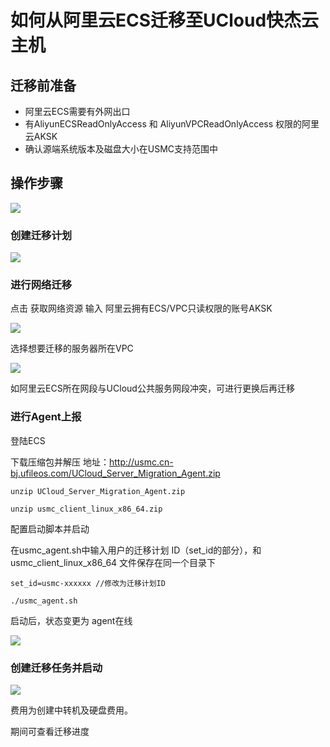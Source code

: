 # 如何从阿里云ECS迁移至UCloud快杰云主机

## 迁移前准备

- 阿里云ECS需要有外网出口
- 有AliyunECSReadOnlyAccess 和 AliyunVPCReadOnlyAccess 权限的阿里云AKSK
- 确认源端系统版本及磁盘大小在USMC支持范围中

## 操作步骤

![](practice001.png)

### 创建迁移计划

![](practice002.png)

### 进行网络迁移

点击 获取网络资源 输入 阿里云拥有ECS/VPC只读权限的账号AKSK

![](practice003.png)

选择想要迁移的服务器所在VPC

![](practice003.png)

如阿里云ECS所在网段与UCloud公共服务网段冲突，可进行更换后再迁移

### 进行Agent上报

登陆ECS

下载压缩包并解压 地址：http://usmc.cn-bj.ufileos.com/UCloud_Server_Migration_Agent.zip

```
unzip UCloud_Server_Migration_Agent.zip

unzip usmc_client_linux_x86_64.zip
```

配置启动脚本并启动

在usmc_agent.sh中输入用户的迁移计划 ID（set_id的部分），和 usmc_client_linux_x86_64 文件保存在同一个目录下

```
set_id=usmc-xxxxxx //修改为迁移计划ID
```

```
./usmc_agent.sh
```

启动后，状态变更为 agent在线

![](practice006.png)

### 创建迁移任务并启动

![](practice007.png)

费用为创建中转机及硬盘费用。

期间可查看迁移进度






